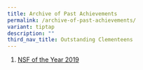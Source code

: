 ```yaml
---
title: Archive of Past Achievements
permalink: /archive-of-past-achievements/
variant: tiptap
description: ""
third_nav_title: Outstanding Clementeens
---
```

<ol data-tight="true" class="tight">
<li>
<p><a href="/about-us/outstanding-clemeteens/nsf-of-the-year-2019/" rel="noopener noreferrer nofollow" target="_blank">NSF of the Year 2019</a>
</p>
</li>
</ol>
<p></p>